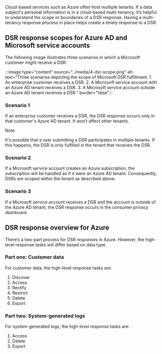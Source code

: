 Cloud-based services such as Azure often host multiple tenants. If a data subject's personal information is in a cloud-based multi-tenancy, it’s helpful to understand the scope or boundaries of a DSR response. Having a multi-tenancy response process in place helps create a timely response to a DSR.

## DSR response scopes for Azure AD and Microsoft service accounts

The following image illustrates three scenarios in which a Microsoft customer might receive a DSR:

:::image type="content" source="../media/4-dsr-scope.png" alt-text="Three scenarios depicting the scope of Microsoft DSR fulfillment. 1. An enterprise customer receives a DSR. 2. A Microsoft service account with an Azure AD tenant receives a DSR. 3. A Microsoft service account outside an Azure AD tenant receives a DSR." border="false":::

### Scenario 1

If an enterprise customer receives a DSR, the DSR response occurs only in that customer's Azure AD tenant. It won’t affect other tenants.

> [!NOTE]
> It's possible that a user submitting a DSR participates in multiple tenants. If this happens, the DSR is only fulfilled in the tenant that receives the DSR.

### Scenario 2

If a Microsoft service account creates an Azure subscription, the subscription will be handled as if it were an Azure AD tenant. Consequently, DSRs are scoped within the tenant as described above.

### Scenario 3

If a Microsoft service account receives a DSR and the account is outside of the Azure AD tenant, the DSR response occurs in the consumer privacy dashboard.

## DSR response overview for Azure

There’s a two-part process for DSR responses in Azure. However, the high-level response tasks will differ based on data type.

### Part one: Customer data

For customer data, the high-level response tasks are:

1. Discover
2. Access
3. Rectify
4. Restrict
5. Delete
6. Export

### Part two: System-generated logs

For system-generated logs, the high-level response tasks are:

1. Access
2. Delete
3. Export
